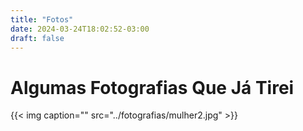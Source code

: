 ```yaml
---
title: "Fotos"
date: 2024-03-24T18:02:52-03:00
draft: false
---
```

# Algumas Fotografias Que Já Tirei

 {{< img caption="" src="../fotografias/mulher2.jpg" >}}

